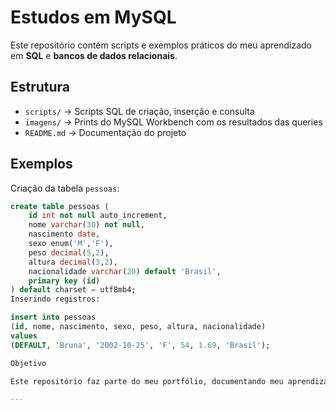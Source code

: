 # Estudos em MySQL

Este repositório contém scripts e exemplos práticos do meu aprendizado em **SQL** e **bancos de dados relacionais**.

## Estrutura
- `scripts/` → Scripts SQL de criação, inserção e consulta
- `imagens/` → Prints do MySQL Workbench com os resultados das queries
- `README.md` → Documentação do projeto

## Exemplos
Criação da tabela `pessoas`:
```sql
create table pessoas (
    id int not null auto_increment,
    nome varchar(30) not null,
    nascimento date,
    sexo enum('M','F'),
    peso decimal(5,2),
    altura decimal(3,2),
    nacionalidade varchar(20) default 'Brasil',
    primary key (id)
) default charset = utf8mb4;
Inserindo registros:

insert into pessoas
(id, nome, nascimento, sexo, peso, altura, nacionalidade)
values
(DEFAULT, 'Bruna', '2002-10-25', 'F', 54, 1.69, 'Brasil');

Objetivo

Este repositório faz parte do meu portfólio, documentando meu aprendizado em MySQL e servindo como base para projetos futuros.

---

